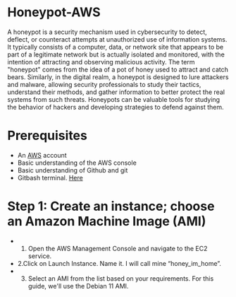 # Honeypot-AWS

A honeypot is a security mechanism used in cybersecurity to detect, deflect, or counteract attempts at unauthorized use of information systems. It typically consists of a computer, data, or network site that appears to be part of a legitimate network but is actually isolated and monitored, with the intention of attracting and observing malicious activity. The term "honeypot" comes from the idea of a pot of honey used to attract and catch bears. Similarly, in the digital realm, a honeypot is designed to lure attackers and malware, allowing security professionals to study their tactics, understand their methods, and gather information to better protect the real systems from such threats. Honeypots can be valuable tools for studying the behavior of hackers and developing strategies to defend against them.

# Prerequisites
* An [AWS](https://aws.amazon.com/)  account
* Basic understanding of the AWS console
* Basic understanding of Github and git
* Gitbash terminal.  [Here](https://gitforwindows.org/) 

# Step 1: Create an instance; choose an Amazon Machine Image (AMI)
* 1. Open the AWS Management Console and navigate to the EC2 service.
* 2.Click on Launch Instance. Name it. I will call mine “honey_im_home”.
* 3. Select an AMI from the list based on your requirements. For this guide, we'll use the Debian 11 AMI.

